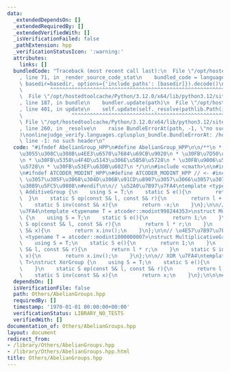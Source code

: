 ```yaml
---
data:
  _extendedDependsOn: []
  _extendedRequiredBy: []
  _extendedVerifiedWith: []
  _isVerificationFailed: false
  _pathExtension: hpp
  _verificationStatusIcon: ':warning:'
  attributes:
    links: []
  bundledCode: "Traceback (most recent call last):\n  File \"/opt/hostedtoolcache/Python/3.12.0/x64/lib/python3.12/site-packages/onlinejudge_verify/documentation/build.py\"\
    , line 71, in _render_source_code_stat\n    bundled_code = language.bundle(stat.path,\
    \ basedir=basedir, options={'include_paths': [basedir]}).decode()\n          \
    \         ^^^^^^^^^^^^^^^^^^^^^^^^^^^^^^^^^^^^^^^^^^^^^^^^^^^^^^^^^^^^^^^^^^^^^^^^^^^^^^^^^\n\
    \  File \"/opt/hostedtoolcache/Python/3.12.0/x64/lib/python3.12/site-packages/onlinejudge_verify/languages/cplusplus.py\"\
    , line 187, in bundle\n    bundler.update(path)\n  File \"/opt/hostedtoolcache/Python/3.12.0/x64/lib/python3.12/site-packages/onlinejudge_verify/languages/cplusplus_bundle.py\"\
    , line 401, in update\n    self.update(self._resolve(pathlib.Path(included), included_from=path))\n\
    \                ^^^^^^^^^^^^^^^^^^^^^^^^^^^^^^^^^^^^^^^^^^^^^^^^^^^^^^^^^\n \
    \ File \"/opt/hostedtoolcache/Python/3.12.0/x64/lib/python3.12/site-packages/onlinejudge_verify/languages/cplusplus_bundle.py\"\
    , line 260, in _resolve\n    raise BundleErrorAt(path, -1, \"no such header\"\
    )\nonlinejudge_verify.languages.cplusplus_bundle.BundleErrorAt: /home/pomelo/github.com/mkreem_library/ac-library/atcoder/modint.hpp:\
    \ line -1: no such header\n"
  code: "#ifndef AbelianGroup_HPP\n#define AbelianGroup_HPP\n\n/**\n * \u4FDD\u8A3C\
    \u3055\u308C\u308B\u4EE3\u6570\u7684\u69CB\u9020\n * \u30FB\u7D50\u5408\u6CD5\u5247\
    \n * \u30FB\u5358\u4F4D\u5143\u306E\u5B58\u5728\n * \u30FB\u9006\u5143\u306E\u5B58\
    \u5728\n * \u30FB\u53EF\u63DB\u6027\n */\n\n#include <cmath>\n\n#include \"/home/pomelo/github.com/mkreem_library/ac-library/atcoder/modint.hpp\"\
    \n#ifndef ATCODER_MODINT_HPP\n#define ATCODER_MODINT_HPP // <- #include <ac-library/all>\
    \ \u3057\u305F\u3068\u304D\u306B\u91CD\u8907\u3057\u3066\u3057\u307E\u3046\u304B\
    \u3089\u5FC5\u9808\n#endif\n\n// \u52A0\u7B97\u7FA4\ntemplate <typename T>\nstruct\
    \ AdditiveGroup {\n    using S = T;\n    static S e(){\n        return 0;\n  \
    \  }\n    static S op(const S& l, const S& r){\n        return l + r;\n    }\n\
    \    static S inv(const S& x){\n        return -x;\n    }\n};\n\n// \u4E57\u7B97\
    \u7FA4\ntemplate <typename T = atcoder::modint998244353>\nstruct MultiplicativeGroup_998\
    \ {\n    using S = T;\n    static S e(){\n        return 1;\n    }\n    static\
    \ S op(const S& l, const S& r){\n        return l * r;\n    }\n    static S inv(const\
    \ S& x){\n        return x.inv();\n    }\n};\n\n// \u4E57\u7B97\u7FA4\ntemplate\
    \ <typename T = atcoder::modint1000000007>\nstruct MultiplicativeGroup_100 {\n\
    \    using S = T;\n    static S e(){\n        return 1;\n    }\n    static S op(const\
    \ S& l, const S& r){\n        return l * r;\n    }\n    static S inv(const S&\
    \ x){\n        return x.inv();\n    }\n};\n\n// XOR \u7FA4\ntemplate <typename\
    \ T>\nstruct XorGroup {\n    using S = T;\n    static S e(){\n        return 0;\n\
    \    }\n    static S op(const S& l, const S& r){\n        return l ^ r;\n    }\n\
    \    static S inv(const S& x){\n        return x;\n    }\n};\n\n\n#endif // AbelianGroup_HPP"
  dependsOn: []
  isVerificationFile: false
  path: Others/AbelianGroups.hpp
  requiredBy: []
  timestamp: '1970-01-01 00:00:00+00:00'
  verificationStatus: LIBRARY_NO_TESTS
  verifiedWith: []
documentation_of: Others/AbelianGroups.hpp
layout: document
redirect_from:
- /library/Others/AbelianGroups.hpp
- /library/Others/AbelianGroups.hpp.html
title: Others/AbelianGroups.hpp
---
```

